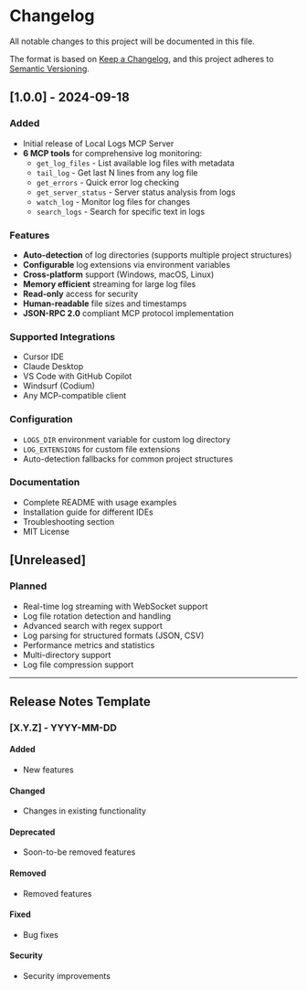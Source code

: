 # Changelog

All notable changes to this project will be documented in this file.

The format is based on [Keep a Changelog](https://keepachangelog.com/en/1.0.0/),
and this project adheres to [Semantic Versioning](https://semver.org/spec/v2.0.0.html).

## [1.0.0] - 2024-09-18

### Added
- Initial release of Local Logs MCP Server
- **6 MCP tools** for comprehensive log monitoring:
  - `get_log_files` - List available log files with metadata
  - `tail_log` - Get last N lines from any log file  
  - `get_errors` - Quick error log checking
  - `get_server_status` - Server status analysis from logs
  - `watch_log` - Monitor log files for changes
  - `search_logs` - Search for specific text in logs

### Features
- **Auto-detection** of log directories (supports multiple project structures)
- **Configurable** log extensions via environment variables
- **Cross-platform** support (Windows, macOS, Linux)
- **Memory efficient** streaming for large log files
- **Read-only** access for security
- **Human-readable** file sizes and timestamps
- **JSON-RPC 2.0** compliant MCP protocol implementation

### Supported Integrations
- Cursor IDE
- Claude Desktop
- VS Code with GitHub Copilot
- Windsurf (Codium)
- Any MCP-compatible client

### Configuration
- `LOGS_DIR` environment variable for custom log directory
- `LOG_EXTENSIONS` for custom file extensions
- Auto-detection fallbacks for common project structures

### Documentation
- Complete README with usage examples
- Installation guide for different IDEs
- Troubleshooting section
- MIT License

## [Unreleased]

### Planned
- Real-time log streaming with WebSocket support
- Log file rotation detection and handling
- Advanced search with regex support
- Log parsing for structured formats (JSON, CSV)
- Performance metrics and statistics
- Multi-directory support
- Log file compression support

---

## Release Notes Template

### [X.Y.Z] - YYYY-MM-DD

#### Added
- New features

#### Changed
- Changes in existing functionality

#### Deprecated
- Soon-to-be removed features

#### Removed
- Removed features

#### Fixed
- Bug fixes

#### Security
- Security improvements

